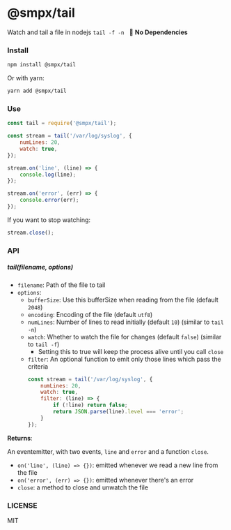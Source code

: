 # @smpx/tail
Watch and tail a file in nodejs `tail -f -n` &nbsp; 🎉 **No Dependencies**

### Install
```sh
npm install @smpx/tail
```

Or with yarn:
```sh
yarn add @smpx/tail
```

### Use
```js
const tail = require('@smpx/tail');

const stream = tail('/var/log/syslog', {
    numLines: 20,
    watch: true,
});

stream.on('line', (line) => {
    console.log(line);
});

stream.on('error', (err) => {
    console.error(err);
});
```

If you want to stop watching:
```js
stream.close();
```


### API

##### tail(filename, options)
* `filename`: Path of the file to tail
* `options`:
  * `bufferSize`: Use this bufferSize when reading from the file (default `2048`)
  * `encoding`: Encoding of the file (default `utf8`)
  * `numLines`: Number of lines to read initially (default `10`) (similar to `tail -n`)
  * `watch`: Whether to watch the file for changes (default `false`) (similar to `tail -f`)
    * Setting this to true will keep the process alive until you call `close`
  * `filter`: An optional function to emit only those lines which pass the criteria
    ```js
    const stream = tail('/var/log/syslog', {
        numLines: 20,
        watch: true,
        filter: (line) => {
            if (!line) return false;
            return JSON.parse(line).level === 'error';
        }
    });
    ```

**Returns**:

An eventemitter, with two events, `line` and `error` and a function `close`.

* `on('line', (line) => {})`: emitted whenever we read a new line from the file
* `on('error', (err) => {})`: emitted whenever there's an error
* `close`: a method to close and unwatch the file

### LICENSE

MIT
